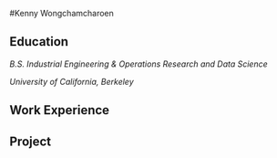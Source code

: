 #Kenny Wongchamcharoen

## Education
*B.S. Industrial Engineering & Operations Research and Data Science*

*University of California, Berkeley*

## Work Experience

## Project
